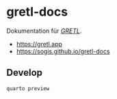 # gretl-docs

Dokumentation für [_GRETL_](https://github.com/sogis/gretl).

- https://gretl.app
- https://sogis.github.io/gretl-docs


## Develop

```
quarto preview 
```